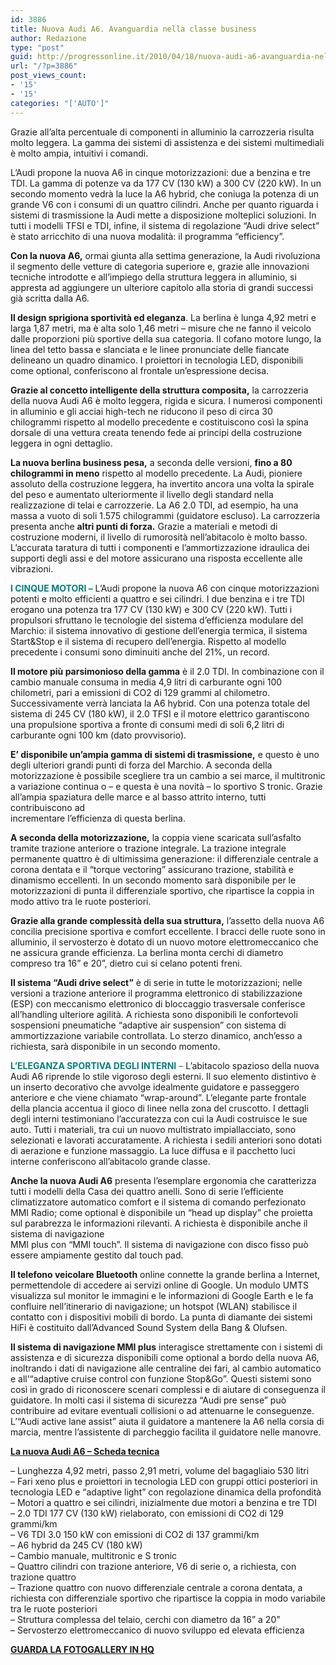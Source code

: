 ```yaml
---
id: 3886
title: Nuova Audi A6. Avanguardia nella classe business
author: Redazione
type: "post"
guid: http://progressonline.it/2010/04/18/nuova-audi-a6-avanguardia-nella-classe-business/
url: "/?p=3886"
post_views_count:
- '15'
- '15'
categories: "['AUTO']"
---
```


Grazie all’alta percentuale di componenti in alluminio la carrozzeria risulta molto leggera. La gamma dei sistemi di assistenza e dei sistemi multimediali è molto ampia, intuitivi i comandi.

L’Audi propone la nuova A6 in cinque motorizzazioni: due a benzina e tre TDI. La gamma di potenze va da 177 CV (130 kW) a 300 CV (220 kW). In un secondo momento vedrà la luce la A6 hybrid, che coniuga la potenza di un grande V6 con i consumi di un quattro cilindri. Anche per quanto riguarda i sistemi di trasmissione la Audi mette a disposizione molteplici soluzioni. In tutti i modelli TFSI e TDI, infine, il sistema di regolazione “Audi drive select” è stato arricchito di una nuova modalità: il programma “efficiency”.

**Con la nuova A6,** ormai giunta alla settima generazione, la Audi rivoluziona il segmento delle vetture di categoria superiore e, grazie alle innovazioni tecniche introdotte e all’impiego della struttura leggera in alluminio, si appresta ad aggiungere un ulteriore capitolo alla storia di grandi successi già scritta dalla A6.

**Il design sprigiona sportività ed eleganza**. La berlina è lunga 4,92 metri e larga 1,87 metri, ma è alta solo 1,46 metri – misure che ne fanno il veicolo dalle proporzioni più sportive della sua categoria. Il cofano motore lungo, la linea del tetto bassa e slanciata e le linee pronunciate delle fiancate delineano un quadro dinamico. I proiettori in tecnologia LED, disponibili come optional, conferiscono al frontale un’espressione decisa.

**Grazie al concetto intelligente della struttura composita,** la carrozzeria della nuova Audi A6 è molto leggera, rigida e sicura. I numerosi componenti in alluminio e gli acciai high-tech ne riducono il peso di circa 30 chilogrammi rispetto al modello precedente e costituiscono così la spina dorsale di una vettura creata tenendo fede ai principi della costruzione leggera in ogni dettaglio.

**La nuova berlina business pesa,** a seconda delle versioni, **fino a 80 chilogrammi in meno** rispetto al modello precedente. La Audi, pioniere assoluto della costruzione leggera, ha invertito ancora una volta la spirale del peso e aumentato ulteriormente il livello degli standard nella realizzazione di telai e carrozzerie. La A6 2.0 TDI, ad esempio, ha una massa a vuoto di soli 1.575 chilogrammi (guidatore escluso). La carrozzeria presenta anche **altri punti di forza.** Grazie a materiali e metodi di costruzione moderni, il livello di rumorosità nell’abitacolo è molto basso. L’accurata taratura di tutti i componenti e l’ammortizzazione idraulica dei supporti degli assi e del motore assicurano una risposta eccellente alle vibrazioni.

<span style="color: rgb(0, 128, 128);">**I CINQUE MOTORI –** </span>L’Audi propone la nuova A6 con cinque motorizzazioni potenti e molto efficienti a quattro e sei cilindri. I due benzina e i tre TDI erogano una potenza tra 177 CV (130 kW) e 300 CV (220 kW). Tutti i propulsori sfruttano le tecnologie del sistema d’efficienza modulare del Marchio: il sistema innovativo di gestione dell’energia termica, il sistema Start&amp;Stop e il sistema di recupero dell’energia. Rispetto al modello precedente i consumi sono diminuiti anche del 21%, un record.

**Il motore più parsimonioso della gamma** è il 2.0 TDI. In combinazione con il cambio manuale consuma in media 4,9 litri di carburante ogni 100 chilometri, pari a emissioni di CO2 di 129 grammi al chilometro. Successivamente verrà lanciata la A6 hybrid. Con una potenza totale del sistema di 245 CV (180 kW), il 2.0 TFSI e il motore elettrico garantiscono una propulsione sportiva a fronte di consumi medi di soli 6,2 litri di carburante ogni 100 km (dato provvisorio).

**E’ disponibile un’ampia gamma di sistemi di trasmissione,** e questo è uno degli ulteriori grandi punti di forza del Marchio. A seconda della motorizzazione è possibile scegliere tra un cambio a sei marce, il multitronic a variazione continua o – e questa è una novità – lo sportivo S tronic. Grazie all’ampia spaziatura delle marce e al basso attrito interno, tutti contribuiscono ad  
incrementare l’efficienza di questa berlina.

**A seconda della motorizzazione,** la coppia viene scaricata sull’asfalto tramite trazione anteriore o trazione integrale. La trazione integrale permanente quattro è di ultimissima generazione: il differenziale centrale a corona dentata e il “torque vectoring” assicurano trazione, stabilità e dinamismo eccellenti. In un secondo momento sarà disponibile per le motorizzazioni di punta il differenziale sportivo, che ripartisce la coppia in modo attivo tra le ruote posteriori.

**Grazie alla grande complessità della sua struttura,** l’assetto della nuova A6 concilia precisione sportiva e comfort eccellente. I bracci delle ruote sono in alluminio, il servosterzo è dotato di un nuovo motore elettromeccanico che ne assicura grande efficienza. La berlina monta cerchi di diametro compreso tra 16” e 20”, dietro cui si celano potenti freni.

**Il sistema “Audi drive select”** è di serie in tutte le motorizzazioni; nelle versioni a trazione anteriore il programma elettronico di stabilizzazione (ESP) con meccanismo elettronico di bloccaggio trasversale conferisce all’handling ulteriore agilità. A richiesta sono disponibili le confortevoli sospensioni pneumatiche “adaptive air suspension” con sistema di ammortizzazione variabile controllata. Lo sterzo dinamico, anch’esso a richiesta, sarà disponibile in un secondo momento.

<span style="color: rgb(0, 128, 128);">**L’ELEGANZA SPORTIVA DEGLI INTERNI** –</span> L’abitacolo spazioso della nuova Audi A6 riprende lo stile vigoroso degli esterni. Il suo elemento distintivo è un inserto decorativo che avvolge idealmente guidatore e passeggero anteriore e che viene chiamato “wrap-around”. L’elegante parte frontale della plancia accentua il gioco di linee nella zona del cruscotto. I dettagli degli interni testimoniano l’accuratezza con cui la Audi costruisce le sue auto. Tutti i materiali, tra cui un nuovo multistrato impiallacciato, sono selezionati e lavorati accuratamente. A richiesta i sedili anteriori sono dotati di aerazione e funzione massaggio. La luce diffusa e il pacchetto luci interne conferiscono all’abitacolo grande classe.

**Anche la nuova Audi A6** presenta l’esemplare ergonomia che caratterizza tutti i modelli della Casa dei quattro anelli. Sono di serie l’efficiente climatizzatore automatico comfort e il sistema di comando perfezionato MMI Radio; come optional è disponibile un “head up display” che proietta sul parabrezza le informazioni rilevanti. A richiesta è disponibile anche il sistema di navigazione  
MMI plus con “MMI touch”. Il sistema di navigazione con disco fisso può essere ampiamente gestito dal touch pad.

**Il telefono veicolare Bluetooth** online connette la grande berlina a Internet, permettendole di accedere ai servizi online di Google. Un modulo UMTS visualizza sul monitor le immagini e le informazioni di Google Earth e le fa confluire nell’itinerario di navigazione; un hotspot (WLAN) stabilisce il contatto con i dispositivi mobili di bordo. La punta di diamante dei sistemi HiFi è costituito dall’Advanced Sound System della Bang &amp; Olufsen.

**Il sistema di navigazione MMI plus** interagisce strettamente con i sistemi di assistenza e di sicurezza disponibili come optional a bordo della nuova A6, inoltrando i dati di navigazione alle centraline dei fari, al cambio automatico e all’“adaptive cruise control con funzione Stop&amp;Go”. Questi sistemi sono così in grado di riconoscere scenari complessi e di aiutare di conseguenza il guidatore. In molti casi il sistema di sicurezza “Audi pre sense” può contribuire ad evitare eventuali collisioni o ad attenuarne le conseguenze. L’“Audi active lane assist” aiuta il guidatore a mantenere la A6 nella corsia di marcia, mentre l’assistente di parcheggio facilita il guidatore nelle manovre.

<u>**La nuova Audi A6 – Scheda tecnica**</u>

– Lunghezza 4,92 metri, passo 2,91 metri, volume del bagagliaio 530 litri  
– Fari xeno plus e proiettori in tecnologia LED con gruppi ottici posteriori in tecnologia LED e “adaptive light” con regolazione dinamica della profondità  
– Motori a quattro e sei cilindri, inizialmente due motori a benzina e tre TDI  
– 2.0 TDI 177 CV (130 kW) rielaborato, con emissioni di CO2 di 129 grammi/km  
– V6 TDI 3.0 150 kW con emissioni di CO2 di 137 grammi/km  
– A6 hybrid da 245 CV (180 kW)  
– Cambio manuale, multitronic e S tronic  
– Quattro cilindri con trazione anteriore, V6 di serie o, a richiesta, con trazione quattro  
– Trazione quattro con nuovo differenziale centrale a corona dentata, a richiesta con differenziale sportivo che ripartisce la coppia in modo variabile tra le ruote posteriori  
– Struttura complessa del telaio, cerchi con diametro da 16” a 20”  
– Servosterzo elettromeccanico di nuovo sviluppo ed elevata efficienza

<u>  
</u>

<u>**GUARDA LA FOTOGALLERY IN HQ**</u>